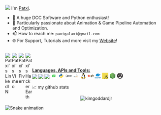 
<img src="https://github.com/pop/gif_collection/blob/master/001%20-%20mindblown.gif" width="30px"> I'm [Patxi](https://www.linkedin.com/in/patxi-exequiel-aguirre-98b17141/).

- 💬 A huge DCC Software and Python enthusiast!
- 💖 Particularly passionate about Animation & Game Pipeline Automation and Optimization.
- 📫 How to reach me: `paxigalaxi@gmail.com`
- 🌐 For Support, Tutorials and more visit my [Website](https://www.patagu.org)!

<br>
<a href="https://www.linkedin.com/in/patxi-exequiel-aguirre-98b17141/">
  <img align="left" alt="Patxi's LinkedIN" width="22px" src="https://raw.githubusercontent.com/peterthehan/peterthehan/master/assets/linkedin.svg" />
</a>
<a href="https://vimeo.com/paxigalaxi">
  <img align="left" alt="Patxi's Vimeo" width="22px" src="https://logos-download.com/wp-content/uploads/2021/01/Vimeo_Logo.svg" />
<a href="https://www.fiverr.com/paxigalaxi">
  <img align="left" alt="Patxi's Fiverr" width="22px" src="https://avatars.githubusercontent.com/u/807499?s=200&v=4" />
<a href="https://www.hackerearth.com/@PatxiExequielAguirre">
  <img align="left" alt="Patxi's HackerEarth" width="22px" src="https://upload.wikimedia.org/wikipedia/commons/thumb/e/e8/HackerEarth_logo.png/480px-HackerEarth_logo.png" />

<br>
<br>

**Languages, APIs and Tools:**
<br>
[<code><img height="20" src="https://avatars.githubusercontent.com/u/52924476?s=200&v=4"></code>](https://www.blender.org/)
[<code><img height="20" src="https://avatars.githubusercontent.com/u/1576570?s=200&v=4"></code>](https://github.com/sideeffects)
[<code><img height="20" src="https://avatars.githubusercontent.com/u/7914533?s=200&v=4"></code>](https://github.com/Autodesk)
[<code><img height="20" src="https://raw.githubusercontent.com/github/explore/80688e429a7d4ef2fca1e82350fe8e3517d3494d/topics/qt/qt.png"></code>](https://github.com/topics/qt)
[<code><img height="20" src="https://raw.githubusercontent.com/github/explore/80688e429a7d4ef2fca1e82350fe8e3517d3494d/topics/python/python.png"></code>](https://www.python.org/)
[<code><img height="20" src="https://raw.githubusercontent.com/github/explore/80688e429a7d4ef2fca1e82350fe8e3517d3494d/topics/bash/bash.png"></code>](https://www.gnu.org/software/bash/)
[<code><img height="20" src="https://raw.githubusercontent.com/github/explore/80688e429a7d4ef2fca1e82350fe8e3517d3494d/topics/mysql/mysql.png"></code>](https://www.mysql.com/)
[<code><img height="20" src="https://raw.githubusercontent.com/github/explore/80688e429a7d4ef2fca1e82350fe8e3517d3494d/topics/linux/linux.png"></code>](https://www.linux.org/)
[<code><img height="20" src="https://raw.githubusercontent.com/github/explore/80688e429a7d4ef2fca1e82350fe8e3517d3494d/topics/git/git.png"></code>](https://github.com/)
[<code><img height="20" src="https://raw.githubusercontent.com/github/explore/80688e429a7d4ef2fca1e82350fe8e3517d3494d/topics/docker/docker.png"></code>](https://www.docker.com/)
[<code><img height="20" src="https://raw.githubusercontent.com/github/explore/80688e429a7d4ef2fca1e82350fe8e3517d3494d/topics/javascript/javascript.png"></code>](https://www.javascript.com/)
[<code><img height="20" src="https://raw.githubusercontent.com/github/explore/80688e429a7d4ef2fca1e82350fe8e3517d3494d/topics/nodejs/nodejs.png"></code>](https://nodejs.org/)
[<code><img height="20" src="https://raw.githubusercontent.com/github/explore/80688e429a7d4ef2fca1e82350fe8e3517d3494d/topics/rust/rust.png"></code>](https://www.rust-lang.org/)





📈 my github stats

<p align="center"> <img src="https://github-readme-stats.vercel.app/api?username=kimgoddardjr&show_icons=true&theme=gotham" alt="kimgoddardjr" />

![Snake animation](https://github.com/kimgoddardjr/kimgoddardjr/blob/output/github-contribution-grid-snake.svg)
